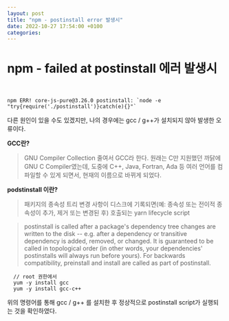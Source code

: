 ```yaml
---
layout: post
title: "npm - postinstall error 발생시"
date: 2022-10-27 17:54:00 +0100
categories:
---
```


# npm - failed at postinstall 에러 발생시

&nbsp;

```
npm ERR! core-js-pure@3.26.0 postinstall: `node -e "try{require('./postinstall')}catch(e){}"`

```

다른 원인이 있을 수도 있겠지만, 나의 경우에는 gcc / g++가 설치되지 않아 발생한 오류이다.

**GCC란?**

> GNU Compiler Collection 줄여서 GCC라 한다.
> 원래는 C만 지원했던 까닭에 GNU C Compiler였는데,
> 도중에 C++, Java, Fortran, Ada 등 여러 언어를 컴파일할 수 있게 되면서,
> 현재의 이름으로 바뀌게 되었다.

**podstinstall 이란?**

> 패키지의 종속성 트리 변경 사항이 디스크에 기록되면(예: 종속성 또는 전이적 종속성이 추가, 제거 또는 변경된 후) 호출되는 yarn lifecycle script

> postinstall is called after a package's dependency tree changes are written to the disk -- e.g. after a dependency or transitive dependency is added, removed, or changed. It is guaranteed to be called in topological order (in other words, your dependencies' postinstalls will always run before yours). For backwards compatibility, preinstall and install are called as part of postinstall.

```
  // root 권한에서
  yum -y install gcc
  yum -y install gcc-c++

```

위의 명령어를 통해 gcc / g++ 를 설치한 후 정상적으로 postinstall script가 실행되는 것을 확인하였다.
